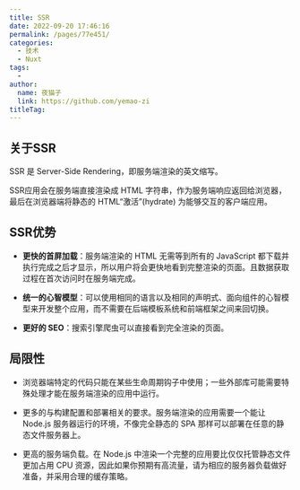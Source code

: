 ```yaml
---
title: SSR
date: 2022-09-20 17:46:16
permalink: /pages/77e451/
categories:
  - 技术
  - Nuxt
tags:
  - 
author: 
  name: 夜猫子
  link: https://github.com/yemao-zi
titleTag: 
---
```

## 关于SSR

SSR 是 Server-Side Rendering，即服务端渲染的英文缩写。

SSR应用会在服务端直接渲染成 HTML 字符串，作为服务端响应返回给浏览器，最后在浏览器端将静态的 HTML“激活”(hydrate) 为能够交互的客户端应用。

## SSR优势

- **更快的首屏加载**：服务端渲染的 HTML 无需等到所有的 JavaScript 都下载并执行完成之后才显示，所以用户将会更快地看到完整渲染的页面。且数据获取过程在首次访问时在服务端完成。

- **统一的心智模型**：可以使用相同的语言以及相同的声明式、面向组件的心智模型来开发整个应用，而不需要在后端模板系统和前端框架之间来回切换。

- **更好的 SEO**：搜索引擎爬虫可以直接看到完全渲染的页面。

## 局限性

- 浏览器端特定的代码只能在某些生命周期钩子中使用；一些外部库可能需要特殊处理才能在服务端渲染的应用中运行。

- 更多的与构建配置和部署相关的要求。服务端渲染的应用需要一个能让 Node.js 服务器运行的环境，不像完全静态的 SPA 那样可以部署在任意的静态文件服务器上。

- 更高的服务端负载。在 Node.js 中渲染一个完整的应用要比仅仅托管静态文件更加占用 CPU 资源，因此如果你预期有高流量，请为相应的服务器负载做好准备，并采用合理的缓存策略。